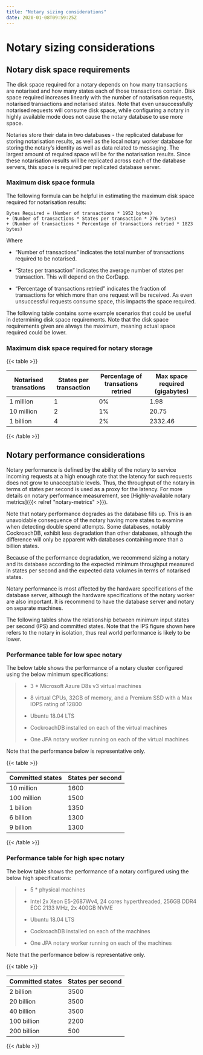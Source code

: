 ```yaml
---
title: "Notary sizing considerations"
date: 2020-01-08T09:59:25Z
---
```



# Notary sizing considerations

## Notary disk space requirements
The disk space required for a notary depends on how many transactions are notarised and how many states each of those
                transactions contain. Disk space required increases linearly with the number of notarisation requests, notarised
                transactions and notarised states. Note that even unsuccessfully notarised requests will consume disk space, while
                configuring a notary in highly available mode does not cause the notary database to use more space.

Notaries store their data in two databases - the replicated database for storing notarisation results, as well as the
                local notary worker database for storing the notary’s identity as well as data related to messaging. The largest amount
                of required space will be for the notarisation results. Since these notarisation results will be replicated across
                each of the database servers, this space is required per replicated database server.


### Maximum disk space formula
The following formula can be helpful in estimating the maximum disk space required for notarisation results:

```none
Bytes Required = (Number of transactions * 1952 bytes)
+ (Number of transactions * States per transaction * 276 bytes)
+ (Number of transactions * Percentage of transactions retried * 1823 bytes)
```


Where

* “Number of transactions” indicates the total number of transactions required to be notarised.


* “States per transaction” indicates the average number of states per transaction. This will depend on the CorDapp.


* “Percentage of transactions retried” indicates the fraction of transactions for which more than one request will be received. As even unsuccessful requests consume space, this impacts the space required.


The following table contains some example scenarios that could be useful in determining disk space requirements. Note
                    that the disk space requirements given are always the maximum, meaning actual space required could be lower.


### Maximum disk space required for notary storage

{{< table >}}

|Notarised transations|States per transaction|Percentage of transations retried|Max space required (gigabytes)|
|-----------------------|--------------------------|-------------------------------------|---------------------------------|
|1 million|1|0%|1.98|
|10 million|2|1%|20.75|
|1 billion|4|2%|2332.46|

{{< /table >}}

## Notary performance considerations
Notary performance is defined by the ability of the notary to service incoming requests at a high enough rate that the latency
                for such requests does not grow to unacceptable levels. Thus, the throughput of the notary in terms of states per second is
                used as a proxy for the latency. For more details on notary performance measurement, see [Highly-available notary metrics]({{< relref "notary-metrics" >}}).

Note that notary performance degrades as the database fills up. This is an unavoidable consequence of the notary having more
                states to examine when detecting double spend attempts. Some databases, notably CockroachDB, exhibit less degradation than
                other databases, although the difference will only be apparent with databases containing more than a billion states.

Because of the performance degradation, we recommend sizing a notary and its database according to the expected minimum throughput
                measured in states per second and the expected data volumes in terms of notarised states.

Notary performance is most affected by the hardware specifications of the database server, although the hardware specifications
                of the notary worker are also important. It is recommend to have the database server and notary on separate machines.

The following tables show the relationship between minimum input states per second (IPS) and committed states. Note that the IPS
                figure shown here refers to the notary in isolation, thus real world performance is likely to be lower.


### Performance table for low spec notary
The below table shows the performance of a notary cluster configured using the below minimum specifications:

> 
> 
> * 3 * Microsoft Azure D8s v3 virtual machines
> 
> 
> * 8 virtual CPUs, 32GB of memory, and a Premium SSD with a Max IOPS rating of 12800
> 
> 
> * Ubuntu 18.04 LTS
> 
> 
> * CockroachDB installed on each of the virtual machines
> 
> 
> * One JPA notary worker running on each of the virtual machines
> 
> 
Note that the performance below is representative only.


{{< table >}}

|Committed states|States per second|
|---------------------|-------------------|
|10 million|1600|
|100 million|1500|
|1 billion|1350|
|6 billion|1300|
|9 billion|1300|

{{< /table >}}

### Performance table for high spec notary
The below table shows the performance of a notary configured using the below high specifications:

> 
> 
> * 5 * physical machines
> 
> 
> * Intel 2x Xeon E5-2687Wv4, 24 cores hyperthreaded, 256GB DDR4 ECC 2133 MHz, 2x 400GB NVME
> 
> 
> * Ubuntu 18.04 LTS
> 
> 
> * CockroachDB installed on each of the machines
> 
> 
> * One JPA notary worker running on each of the machines
> 
> 
Note that the performance below is representative only.


{{< table >}}

|Committed states|States per second|
|---------------------|-------------------|
|2 billion|3500|
|20 billion|3500|
|40 billion|3500|
|100 billion|2200|
|200 billion|500|

{{< /table >}}

